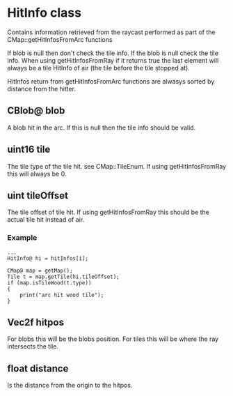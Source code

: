 # HitInfo class
Contains information retrieved from the raycast performed as part of the CMap::getHitInfosFromArc functions

If blob is null then don't check the tile info. If the blob is null check the tile info.
When using getHitInfosFromRay if it returns true the last element will always be a tile HitInfo of air (the tile before the tile stopped at).

HitInfos return from getHitInfosFromArc functions are alwasys sorted by distance from the hitter.

## CBlob@ blob
A blob hit in the arc. If this is null then the tile info should be valid.

## uint16 tile
The tile type of the tile hit. see CMap::TileEnum.
If using getHitInfosFromRay this will always be 0.

## uint tileOffset
The tile offset of tile hit.
If using getHitInfosFromRay this should be the actual tile hit instead of air.

### Example
```
...
HitInfo@ hi = hitInfos[i];

CMap@ map = getMap();
Tile t = map.getTile(hi.tileOffset);
if (map.isTileWood(t.type))
{
    print("arc hit wood tile");
}
```

## Vec2f hitpos
For blobs this will be the blobs position. For tiles this will be where the ray intersects the tile.

## float distance
Is the distance from the origin to the hitpos.
